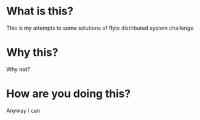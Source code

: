 # What is this?
This is my attempts to some solutions of flyio distributed system challenge

# Why this?
Why not?

# How are you doing this?
Anyway I can 
